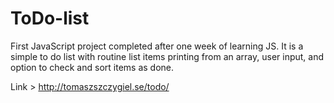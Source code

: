 # ToDo-list
First JavaScript project completed after one week of learning JS.
It is a simple to do list with routine list items printing from an array, user input, and option to check and sort items as done.

Link > http://tomaszszczygiel.se/todo/
